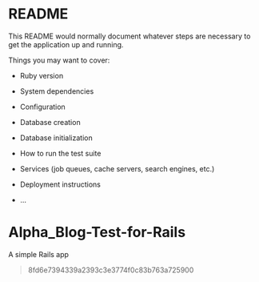 
# README

This README would normally document whatever steps are necessary to get the
application up and running.

Things you may want to cover:

* Ruby version

* System dependencies

* Configuration

* Database creation

* Database initialization

* How to run the test suite

* Services (job queues, cache servers, search engines, etc.)

* Deployment instructions

* ...

# Alpha_Blog-Test-for-Rails

A simple Rails app

> 8fd6e7394339a2393c3e3774f0c83b763a725900
